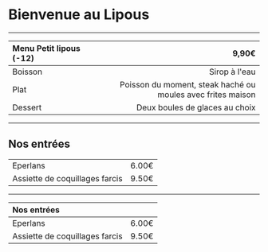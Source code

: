 # Bienvenue au Lipous

---

| Menu Petit lipous (-12) |                                                   **9,90€** |
| :---------------------- | ----------------------------------------------------------: |
| Boisson                 |                                               Sirop à l'eau |
| Plat                    | Poisson du moment, steak haché ou moules avec frites maison |
| Dessert                 |                              Deux boules de glaces au choix |

---

## Nos entrées

|                                |       |
| :----------------------------- | ----: |
| Eperlans                       | 6.00€ |
| Assiette de coquillages farcis | 9.50€ |


---

| Nos entrées                    |       |
| :----------------------------- | ----: |
| Eperlans                       | 6.00€ |
| Assiette de coquillages farcis | 9.50€ |

